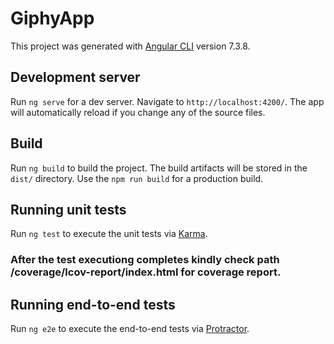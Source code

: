 # GiphyApp

This project was generated with [Angular CLI](https://github.com/angular/angular-cli) version 7.3.8.

## Development server

Run `ng serve` for a dev server. Navigate to `http://localhost:4200/`. The app will automatically reload if you change any of the source files.

## Build

Run `ng build` to build the project. The build artifacts will be stored in the `dist/` directory. 
Use the `npm run build` for a production build.

## Running unit tests

Run `ng test` to execute the unit tests via [Karma](https://karma-runner.github.io).
### After the test executiong completes kindly check path /coverage/lcov-report/index.html for coverage report.

## Running end-to-end tests

Run `ng e2e` to execute the end-to-end tests via [Protractor](http://www.protractortest.org/).
